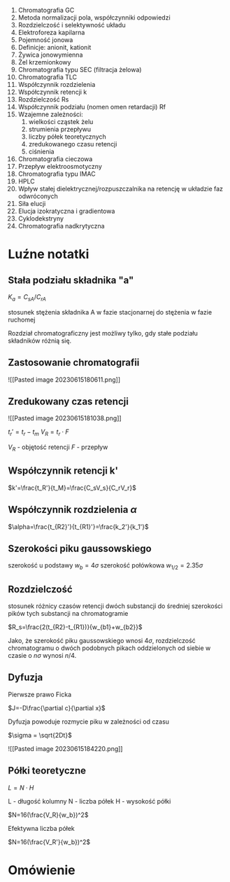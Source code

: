 1. Chromatografia GC
2. Metoda normalizacji pola, współczynniki odpowiedzi
3. Rozdzielczość i selektywność układu
4. Elektroforeza kapilarna
5. Pojemność jonowa
6. Definicje: anionit, kationit
7. Żywica jonowymienna
8. Żel krzemionkowy
9. Chromatografia typu SEC (filtracja żelowa)
10. Chromatografia TLC
11. Współczynnik rozdzielenia 
12. Współczynnik retencji k
13. Rozdzielczość Rs
14. Współczynnik podziału (nomen omen retardacji) Rf
15. Wzajemne zależności: 
	1. wielkości cząstek żelu
	2. strumienia przepływu
	3. liczby półek teoretycznych
	4. zredukowanego czasu retencji
	5. ciśnienia
16. Chromatografia cieczowa
17. Przepływ elektroosmotyczny
18. Chromatografia typu IMAC
19. HPLC
20. Wpływ stałej dielektrycznej/rozpuszczalnika na retencję w układzie faz odwróconych
21. Siła elucji
22. Elucja izokratyczna i gradientowa
23. Cyklodekstryny
24. Chromatografia nadkrytyczna

# Luźne notatki

## Stała podziału składnika "a"

$K_a=C_{sA}/C_{rA}$

stosunek stężenia składnika A w fazie stacjonarnej do stężenia w fazie ruchomej

Rozdział chromatograficzny jest możliwy tylko, gdy stałe podziału składników różnią się.

## Zastosowanie chromatografii

![[Pasted image 20230615180611.png]]

## Zredukowany czas retencji

![[Pasted image 20230615181038.png]]

$t_r'=t_r-t_m$
$V_R=t_r \cdot F$

$V_R$ - objętość retencji
$F$ - przepływ

## Współczynnik retencji k'

$k'=\frac{t_R'}{t_M}=\frac{C_sV_s}{C_rV_r}$

## Współczynnik rozdzielenia $\alpha$

$\alpha=\frac{t_{R2}'}{t_{R1}'}=\frac{k_2'}{k_1'}$

## Szerokości piku gaussowskiego

szerokość u podstawy $w_b=4 \sigma$
szerokość połówkowa $w_{1/2}=2.35 \sigma$

## Rozdzielczość

stosunek różnicy czasów retencji dwóch substancji do średniej szerokości pików tych substancji na chromatogramie

$R_s=\frac{2(t_{R2}-t_{R1})}{w_{b1}+w_{b2}}$

Jako, że szerokość piku gaussowskiego wnosi $4\sigma$, rozdzielczość chromatogramu o dwóch podobnych pikach oddzielonych od siebie w czasie o $n \sigma$ wynosi $n/4$.

## Dyfuzja

Pierwsze prawo Ficka

$J=-D\frac{\partial c}{\partial x}$

Dyfuzja powoduje rozmycie piku w zależności od czasu

$\sigma = \sqrt{2Dt}$ 

![[Pasted image 20230615184220.png]]

## Półki teoretyczne

$L=N \cdot H$

L - długość kolumny
N - liczba półek
H - wysokość półki

$N=16(\frac{V_R}{w_b})^2$

Efektywna liczba półek

$N=16(\frac{V_R'}{w_b})^2$

# Omówienie


